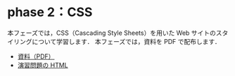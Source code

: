 # phase 2：CSS

本フェーズでは，CSS（Cascading Style Sheets）を用いた Web サイトのスタイリングについて学習します．
本フェーズでは，資料を PDF で配布します．

- [資料（PDF）](handouts/main.pdf)
- [演習問題の HTML](samples/index.html)
